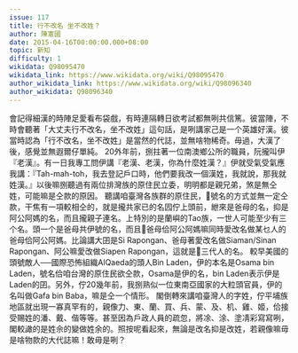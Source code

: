 ```yaml
---
issue: 117
title: 行不改名 坐不改姓？
author: 陳憲國
date: 2015-04-16T00:00:00.000+08:00
topic: 新知
difficulty: 1
wikidata: Q98095470
wikidata_link: https://www.wikidata.org/wiki/Q98095470
author_wikidata_link: https://www.wikidata.org/wiki/Q98096340
author_wikidata: Q98096340
---
```

會記得細漢的時陣足愛看布袋戲，有時連隔轉日欲考試都無咧共信篤。彼當陣，不時會聽著「大丈夫行不改名，坐不改姓」這句話，是咧講家己是一个英雄好漢。彼當時認為「行不改名，坐不改姓」是當然的代誌，並無啥物稀奇。毋過，大漢了後，感覺並無遐爾仔單純。
20外年前，捌拄著一位南澳鄉公所的職員，阮攏叫伊『老漢』。有一日我專工問伊講『老漢、老漢，你為什麼姓漢？』伊就受氣受氣應我講：『Tah-mah-toh，我去登記戶口時，他們要我改一個漢姓，我就說，那我就姓漢。』以後嘛捌聽過有兩位排灣族的原住民立委，明明都是親兄弟，煞是無仝姓，可能嘛是仝款的原因。
聽講咱臺灣各族群的原住民，𪜶號名的方式並無一定仝款，干焦有一項較相仝的，就是攏共家已的名囥佇上頭前，紲來是爸母的名，抑是阿公阿媽的名，而且攏親子連名。上特別的是蘭嶼的Tao族，一世人可能至少有三个名。頭一个是爸母共伊號的名，而且𪜶爸母佮阿公阿媽嘛同時愛改名做某乜人的爸母佮阿公阿媽。比論講大囝是Si Rapongan、爸母著愛改名做Siaman/Sinan Rapongan、阿公嘛愛改做Siapen Rapongan，這就是𪜶三代人的名。
較早美國的頭號敵人──國際恐怖組織AlQaeda的頭人Bin Laden，伊的本名是Osama bin Laden，號名佮咱台灣的原住民欲仝款，Osama是伊的名，bin Laden表示伊是Laden的囝。另外，佇20幾年前，我捌熟似一位東南亞國家的大粒頭官員，伊的名叫做Gafa bin Baba，嘛是仝一个情形。
閣倒轉來講咱臺灣人的字姓，佇平埔族地區就出現一寡真罕有的，親像力、東、蘭、買、兵、蒙、及、机、雞、姬，佮接受賜姓的潘、戴、偕等等。甚至因為戶政人員的疏忽，將凃、涂、塗凊彩寫寫咧，閣較譀的是姓佘的變做姓余的。照按呢看起來，無論是改名抑是改姓，若親像嘛毋是啥物款的大代誌嘛！敢毋是咧？
